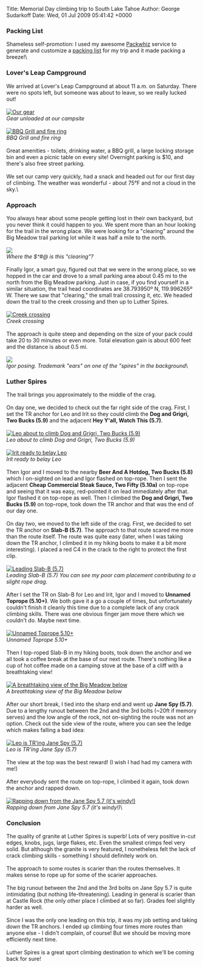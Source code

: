 Title: Memorial Day climbing trip to South Lake Tahoe
Author: George Sudarkoff
Date: Wed, 01 Jul 2009 05:41:42 +0000

### Packing List

Shameless self-promotion: I used my awesome
[Packwhiz](http://www.packwhiz.com/) service to generate and customize a
[packing
list](http://www.packwhiz.com/user/sudarkoff/weekend-climbing-trip) for
my trip and it made packing a breeze!\

### Lover's Leap Campground

We arrived at Lover's Leap Campground at about 11 a.m. on Saturday.
There were no spots left, but someone was about to leave, so we really
lucked out!\
\
[![Our
gear](http://farm4.static.flickr.com/3383/3594897748_04bfd9f294.jpg)](http://www.flickr.com/photos/15178141@N00/3594897748 "View 'Our gear' on Flickr.com")\
*Gear unloaded at our campsite*\
\
[![BBQ Grill and fire
ring](http://farm4.static.flickr.com/3120/3621014412_ed4accc8be.jpg)](http://www.flickr.com/photos/15178141@N00/3621014412 "View 'BBQ Grill and fire ring' on Flickr.com")\
*BBQ Grill and fire ring*\
\
Great amenities - toilets, drinking water, a BBQ grill, a large locking
storage bin and even a picnic table on every site! Overnight parking is
\$10, and there's also free street parking.\
\
We set our camp very quickly, had a snack and headed out for our first
day of climbing. The weather was wonderful - about 75°F and not a cloud
in the sky.\

### Approach

You always hear about some people getting lost in their own backyard,
but you never think it could happen to you. We spent more than an hour
looking for the trail in the wrong place. We were looking for a
"clearing" around the Big Meadow trail parking lot while it was half a
mile to the north.\
\
[![](http://farm4.static.flickr.com/3302/3571773910_d380f7edd8.jpg)](http://www.flickr.com/photos/15178141@N00/3571773910)\
*Where the \$\^\#@ is this "clearing"?*\
\
Finally Igor, a smart guy, figured out that we were in the wrong place,
so we hopped in the car and drove to a small parking area about 0.45 mi
to the north from the Big Meadow parking. Just in case, if you find
yourself in a similar situation, the trail head coordinates are
38.793950º N, 119.996265º W. There we saw that "clearing," the small
trail crossing it, etc. We headed down the trail to the creek crossing
and then up to Luther Spires.\
\
[![Creek
crossing](http://farm4.static.flickr.com/3335/3594897598_5208642329.jpg)](http://www.flickr.com/photos/15178141@N00/3594897598 "View 'Creek crossing' on Flickr.com")\
*Creek crossing*\
\
The approach is quite steep and depending on the size of your pack could
take 20 to 30 minutes or even more. Total elevation gain is about 600
feet and the distance is about 0.5 mi.\
\
[![](http://farm4.static.flickr.com/3396/3594088501_873cedd139.jpg)](http://www.flickr.com/photos/15178141@N00/3594088501)\
*Igor posing. Trademark "ears" on one of the "spires" in the
background*\

### Luther Spires

The trail brings you approximately to the middle of the crag.\
\
On day one, we decided to check out the far right side of the crag.
First, I set the TR anchor for Leo and Irit so they could climb the
**Dog and Grigri, Two Bucks (5.9)** and the adjacent **Hey Y'all, Watch
This (5.7)**.\
\
[![Leo about to climb Dog and Grigri, Two Bucks
(5.9)](http://farm3.static.flickr.com/2460/3621061082_658bd5ceaa.jpg)](http://www.flickr.com/photos/15178141@N00/3621061082 "View 'Leo about to climb Dog and Grigri, Two Bucks (5.9)' on Flickr.com")\
*Leo about to climb Dog and Grigri, Two Bucks (5.9)*\
\
[![Irit ready to belay
Leo](http://farm4.static.flickr.com/3335/3621060928_c1a2f4db3d.jpg)](http://www.flickr.com/photos/15178141@N00/3621060928 "View 'Irit ready to belay Leo' on Flickr.com")\
*Irit ready to belay Leo*\
\
Then Igor and I moved to the nearby **Beer And A Hotdog, Two Bucks
(5.8)** which I on-sighted on lead and Igor flashed on top-rope. Then I
sent the adjacent **Cheap Commercial Steak Sauce, Two Fifty (5.10a)** on
top-rope and seeing that it was easy, red-pointed it on lead immediately
after that. Igor flashed it on top-rope as well. Then I climbed the
**Dog and Grigri, Two Bucks (5.9)** on top-rope, took down the TR anchor
and that was the end of our day one.\
\
On day two, we moved to the left side of the crag. First, we decided to
set the TR anchor on **Slab-B (5.7)**. The approach to that route scared
me more than the route itself. The route was quite easy (later, when I
was taking down the TR anchor, I climbed it in my hiking boots to make
it a bit more interesting). I placed a red C4 in the crack to the right
to protect the first clip.\
\
[![Leading Slab-B
(5.7)](http://farm4.static.flickr.com/3588/3594088757_02414b4395.jpg)](http://www.flickr.com/photos/15178141@N00/3594088757 "View 'Leading Slab-B (5.7)' on Flickr.com")\
*Leading Slab-B (5.7) You can see my poor cam placement contributing to
a slight rope drag.*\
\
After I set the TR on Slab-B for Leo and Irit, Igor and I moved to
**Unnamed Toprope (5.10+)**. We both gave it a go a couple of times, but
unfortunately couldn't finish it cleanly this time due to a complete
lack of any crack climbing skills. There was one obvious finger jam move
there which we couldn't do. Maybe next time.\
\
[![Unnamed Toprope
5.10+](http://farm3.static.flickr.com/2422/3571775086_8bdf1415aa.jpg)](http://www.flickr.com/photos/15178141@N00/3571775086 "View 'Unnamed Toprope 5.10+' on Flickr.com")\
*Unnamed Toprope 5.10+*\
\
Then I top-roped Slab-B in my hiking boots, took down the anchor and we
all took a coffee break at the base of our next route. There's nothing
like a cup of hot coffee made on a camping stove at the base of a cliff
with a breathtaking view!\
\
[![A breathtaking view of the Big Meadow
below](http://farm4.static.flickr.com/3342/3594089011_c25022c920.jpg)](http://www.flickr.com/photos/15178141@N00/3594089011 "View 'A breathtaking view of the Big Meadow below' on Flickr.com")\
*A breathtaking view of the Big Meadow below*\
\
After our short break, I tied into the sharp end and went up **Jane Spy
(5.7)**. Due to a lengthy runout between the 2nd and the 3rd bolts
(\~20ft if memory serves) and the low angle of the rock, not on-sighting
the route was not an option. Check out the side view of the route, where
you can see the ledge which makes falling a bad idea:\
\
[![Leo is TR'ing Jane Spy
(5.7)](http://farm4.static.flickr.com/3310/3594896776_62450025b1.jpg)](http://www.flickr.com/photos/15178141@N00/3594896776 "View 'Leo is TR'ing Jane Spy (5.7)' on Flickr.com")\
*Leo is TR'ing Jane Spy (5.7)*\
\
The view at the top was the best reward! (I wish I had had my camera
with me!)\
\
After everybody sent the route on top-rope, I climbed it again, took
down the anchor and rapped down.\
\
[![Rapping down from the Jane Spy 5.7 (it's
windy!)](http://farm4.static.flickr.com/3589/3570968487_2650c6d17e.jpg)](http://www.flickr.com/photos/15178141@N00/3570968487 "View 'Rapping down from the Jane Spy 5.7 (it's windy!)' on Flickr.com")\
*Rapping down from Jane Spy 5.7 (it's windy!)*\

### Conclusion

The quality of granite at Luther Spires is superb! Lots of very positive
in-cut edges, knobs, jugs, large flakes, etc. Even the smallest crimps
feel very solid. But although the granite is very featured, I
nonetheless felt the lack of crack climbing skills - something I should
definitely work on.\
\
The approach to some routes is scarier than the routes themselves. It
makes sense to rope up for some of the scarier approaches.\
\
The big runout between the 2nd and the 3rd bolts on Jane Spy 5.7 is
quite intimidating (but nothing life-threatening). Leading in general is
scarier than at Castle Rock (the only other place I climbed at so far).
Grades feel slightly harder as well.\
\
Since I was the only one leading on this trip, it was my job setting and
taking down the TR anchors. I ended up climbing four times more routes
than anyone else - I didn't complain, of course! But we should be moving
more efficiently next time.\
\
Luther Spires is a great sport climbing destination to which we'll be
coming back for sure!
